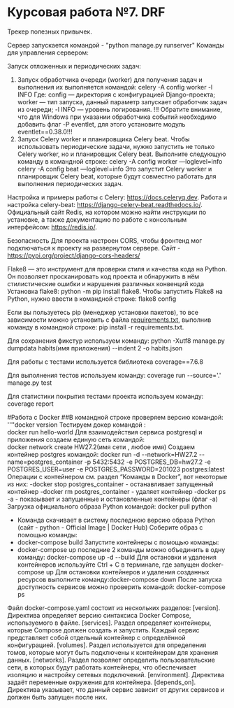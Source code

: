 # Курсовая работа №7. DRF
Трекер полезных привычек.

Сервер запускается командой - "python manage.py runserver"
Команды для управления сервером:

Запуск отложенных и периодических задач:
1. Запуск обработчика очереди (worker) для получения задач и выполнения их выполняется командой:
celery -A config worker -l INFO
Где:
config — директория с конфигурацией Django-проекта;
worker — тип запуска, данный параметр запускает обработчик задач из очереди;
-l INFO — уровень логирования.
!!! Обратите внимание, что для Windows при указании обработчика событий необходимо добавить флаг 
-P eventlet, для этого установите модуль eventlet==0.38.0!!!
2. Запуск Celery worker и планировщика Celery beat.
Чтобы использовать периодические задачи, нужно запустить не только Celery worker, но и планировщик Celery beat. Выполните следующую команду в командной строке:
celery -A config worker —loglevel=info
celery -A config beat —loglevel=info
Это запустит Celery worker и планировщик Celery beat, которые будут совместно работать для выполнения периодических задач.

Настройка и примеры работы с Celery: https://docs.celeryq.dev.
Работа и настройка celery-beat: https://django-celery-beat.readthedocs.io/. 
Официальный сайт Redis, на котором можно найти инструкции по установке, а также документацию по работе с консольным интерфейсом: https://redis.io/. 

Безопасность
Для проекта настроен CORS, чтобы фронтенд мог подключаться к проекту на развернутом сервере.
Сайт - https://pypi.org/project/django-cors-headers/

Flake8 — это инструмент для проверки стиля и качества кода на Python. 
Он позволяет просканировать код проекта и обнаружить в нём стилистические ошибки и нарушения различных конвенций кода
Установка flake8:
python -m pip install flake8.
Чтобы запустить Flake8 на Python, нужно ввести в командной строке:
flake8 config

Если вы пользуетесь pip (менеджер установки пакетов), то все зависимости можно установить с файла 
[requirements.txt](requirements.txt), выполнив команду в командной строке: pip install -r requirements.txt. 

Для сохранения фикстур используем команду:
python -Xutf8 manage.py dumpdata habits(имя приложения) --indent 2 -o habits.json

Для работы с тестами используется библиотека coverage==7.6.8

Для выполнения тестов используем команду:
coverage run --source='.' manage.py test

Для статистики покрытия тестами проекта используем команду:
coverage report

#Работа с Docker
##В командной строке проверяем версию командой:  
''''docker version
Тестируем докер командой :  
docker run hello-world
Для взаимодействия сервиса postgresql и приложения создаем единую сеть командой:  
docker network create HW27.2(имя сети , любое имя)
Создаем контейнер postgres командой: 
docker run -d --network=HW27.2 --name=postgres_container -p 5432:5432 -e POSTGRES_DB=hw27.2 -e POSTGRES_USER=user -e POSTGRES_PASSWORD=201023 postgres:latest
Операции с контейнером см. раздел “Команды в Docker”, вот некоторые из них:
-docker stop postgres_container - останавливает запущенный контейнер
-docker rm postgres_container - удаляет контейнер
-docker ps -a - показывает и запущенные и остановленные контейнеры (флаг -а)
Загрузка официального образа Python командой: 
docker pull python 
- Команда скачивает в систему последнюю версию образа Python (сайт -  python - Official Image | Docker Hub)
Соберите образ с помощью команды:
- docker-compose build
Запустите контейнеры с помощью команды:
- docker-compose up
последние 2 команды можно объединить в одну команду: docker-compose up -d --build
Для остановки и удаления контейнеров используйте Ctrl + C в терминале, где запущен docker-compose up
 Для остановки контейнеров и удаления созданных ресурсов выполните команду:docker-compose down
После запуска доступность сервисов можно проверить командой:
docker-compose ps

Файл docker-compose.yaml состоит из нескольких разделов:
[version]. Директива определяет версию синтаксиса Docker Compose, используемого в файле. 
[services]. Раздел определяет контейнеры, которые Compose должен создать и запустить. Каждый сервис представляет собой отдельный контейнер с определённой конфигурацией. 
[volumes]. Раздел используется для определения томов, которые могут быть подключены к контейнерам для хранения данных. 
[networks]. Раздел позволяет определить пользовательские сети, в которых будут работать контейнеры, что обеспечивает изоляцию и настройку сетевых подключений. 
[environment]. Директива задаёт переменные окружения для контейнера. 
[depends_on]. Директива указывает, что данный сервис зависит от других сервисов и должен быть запущен после них. 
